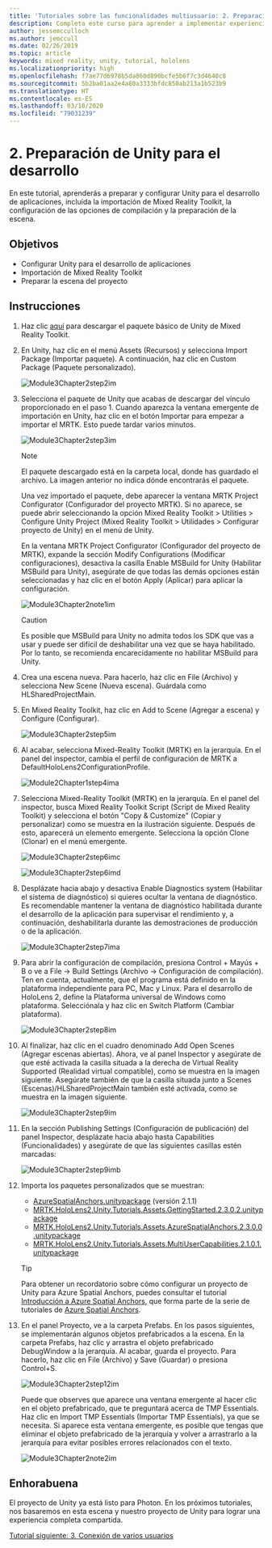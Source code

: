 ```yaml
---
title: 'Tutoriales sobre las funcionalidades multiusuario: 2. Preparación de Unity para desarrollo'
description: Completa este curso para aprender a implementar experiencias compartidas con varios usuarios en una aplicación de HoloLens 2.
author: jessemcculloch
ms.author: jemccull
ms.date: 02/26/2019
ms.topic: article
keywords: mixed reality, unity, tutorial, hololens
ms.localizationpriority: high
ms.openlocfilehash: f7ae77d6978b5da860d890bcfe5b6f7c3d4640c8
ms.sourcegitcommit: 5b2ba01aa2e4a80a3333bfdc850ab213a1b523b9
ms.translationtype: HT
ms.contentlocale: es-ES
ms.lasthandoff: 03/10/2020
ms.locfileid: "79031239"
---
```

# <a name="2-getting-unity-ready-for-development"></a>2. Preparación de Unity para el desarrollo

En este tutorial, aprenderás a preparar y configurar Unity para el desarrollo de aplicaciones, incluida la importación de Mixed Reality Toolkit, la configuración de las opciones de compilación y la preparación de la escena.

## <a name="objectives"></a>Objetivos

* Configurar Unity para el desarrollo de aplicaciones
* Importación de Mixed Reality Toolkit
* Preparar la escena del proyecto

## <a name="instructions"></a>Instrucciones

1. Haz clic [aquí](https://github.com/microsoft/MixedRealityToolkit-Unity/releases/download/v2.3.0/Microsoft.MixedReality.Toolkit.Unity.Foundation.2.3.0.unitypackage) para descargar el paquete básico de Unity de Mixed Reality Toolkit.

2. En Unity, haz clic en el menú Assets (Recursos) y selecciona Import Package (Importar paquete). A continuación, haz clic en Custom Package (Paquete personalizado).

    ![Module3Chapter2step2im](images/module3chapter2step2im.PNG)

3. Selecciona el paquete de Unity que acabas de descargar del vínculo proporcionado en el paso 1. Cuando aparezca la ventana emergente de importación en Unity, haz clic en el botón Importar para empezar a importar el MRTK. Esto puede tardar varios minutos.

    ![Module3Chapter2step3im](images/module3chapter2step3im.PNG)

    >[!NOTE]
    >El paquete descargado está en la carpeta local, donde has guardado el archivo. La imagen anterior no indica dónde encontrarás el paquete.

    Una vez importado el paquete, debe aparecer la ventana MRTK Project Configurator (Configurador del proyecto MRTK). Si no aparece, se puede abrir seleccionando la opción Mixed Reality Toolkit > Utilities > Configure Unity Project (Mixed Reality Toolkit > Utilidades > Configurar proyecto de Unity) en el menú de Unity.

    En la ventana MRTK Project Configurator (Configurador del proyecto de MRTK), expande la sección Modify Configurations (Modificar configuraciones), desactiva la casilla Enable MSBuild for Unity (Habilitar MSBuild para Unity), asegúrate de que todas las demás opciones están seleccionadas y haz clic en el botón Apply (Aplicar) para aplicar la configuración.

    ![Module3Chapter2note1im](images/module3chapter2note1im-missing01.png)

    > [!CAUTION]
    > Es posible que MSBuild para Unity no admita todos los SDK que vas a usar y puede ser difícil de deshabilitar una vez que se haya habilitado. Por lo tanto, se recomienda encarecidamente no habilitar MSBuild para Unity.
    
4. Crea una escena nueva. Para hacerlo, haz clic en File (Archivo) y selecciona New Scene (Nueva escena). Guárdala como HLSharedProjectMain.

5. En Mixed Reality Toolkit, haz clic en Add to Scene (Agregar a escena) y Configure (Configurar).

    ![Module3Chapter2step5im](images/module3chapter2step5im.PNG)

6. Al acabar, selecciona Mixed-Reality Toolkit (MRTK) en la jerarquía. En el panel del inspector, cambia el perfil de configuración de MRTK a DefaultHoloLens2ConfigurationProfile.

    ![Module2Chapter1step4ima](images/Module2Chapter1step4ima-missing01.png)

7. Selecciona Mixed-Reality Toolkit (MRTK) en la jerarquía. En el panel del inspector, busca Mixed Reality Toolkit Script (Script de Mixed Reality Toolkit) y selecciona el botón "Copy & Customize" (Copiar y personalizar) como se muestra en la ilustración siguiente.  Después de esto, aparecerá un elemento emergente. Selecciona la opción Clone (Clonar) en el menú emergente.

    ![Module3Chapter2step6imc](images/module3chapter2step6imc.PNG)

    ![Module3Chapter2step6imd](images/module3chapter2step6imd.PNG)

8. Desplázate hacia abajo y desactiva Enable Diagnostics system (Habilitar el sistema de diagnóstico) si quieres ocultar la ventana de diagnóstico. Es recomendable mantener la ventana de diagnóstico habilitada durante el desarrollo de la aplicación para supervisar el rendimiento y, a continuación, deshabilitarla durante las demostraciones de producción o de la aplicación. 

    ![Module3Chapter2step7ima](images/module3chapter2step7ima.PNG)

9. Para abrir la configuración de compilación, presiona Control + Mayús + B o ve a File -> Build Settings (Archivo -> Configuración de compilación). Ten en cuenta, actualmente, que el programa está definido en la plataforma independiente para PC, Mac y Linux. Para el desarrollo de HoloLens 2, define la Plataforma universal de Windows como plataforma. Selecciónala y haz clic en Switch Platform (Cambiar plataforma).

    ![Module3Chapter2step8im](images/module3chapter2step8im.PNG)

10. Al finalizar, haz clic en el cuadro denominado Add Open Scenes (Agregar escenas abiertas). Ahora, ve al panel Inspector y asegúrate de que esté activada la casilla situada a la derecha de Virtual Reality Supported (Realidad virtual compatible), como se muestra en la imagen siguiente. Asegúrate también de que la casilla situada junto a Scenes (Escenas)/HLSharedProjectMain también esté activada, como se muestra en la imagen siguiente.

    ![Module3Chapter2step9im](images/module3chapter2step9im.PNG)

11. En la sección Publishing Settings (Configuración de publicación) del panel Inspector, desplázate hacia abajo hasta Capabilities (Funcionalidades) y asegúrate de que las siguientes casillas estén marcadas:

    ![Module3Chapter2step9imb](images/module3chapter2step9imb.PNG)

12. Importa los paquetes personalizados que se muestran:

    * [AzureSpatialAnchors.unitypackage](https://github.com/Azure/azure-spatial-anchors-samples/releases/download/v2.1.1/AzureSpatialAnchors.unitypackage) (versión 2.1.1)
    * [MRTK.HoloLens2.Unity.Tutorials.Assets.GettingStarted.2.3.0.2.unitypackage](https://github.com/microsoft/MixedRealityLearning/releases/download/getting-started-v2.3.0.2/MRTK.HoloLens2.Unity.Tutorials.Assets.GettingStarted.2.3.0.2.unitypackage)
    * [MRTK.HoloLens2.Unity.Tutorials.Assets.AzureSpatialAnchors.2.3.0.0.unitypackage](https://github.com/microsoft/MixedRealityLearning/releases/download/azure-spatial-anchors-v2.3.0.0/MRTK.HoloLens2.Unity.Tutorials.Assets.AzureSpatialAnchors.2.3.0.0.unitypackage)
    * [MRTK.HoloLens2.Unity.Tutorials.Assets.MultiUserCapabilities.2.1.0.1.unitypackage](https://github.com/microsoft/MixedRealityLearning/releases/download/multi-user-capabilities-v2.1.0.1/MRTK.HoloLens2.Unity.Tutorials.Assets.MultiUserCapabilities.2.1.0.1.unitypackage)

    >[!TIP]
    >Para obtener un recordatorio sobre cómo configurar un proyecto de Unity para Azure Spatial Anchors, puedes consultar el tutorial [Introducción a Azure Spatial Anchors](https://docs.microsoft.com/windows/mixed-reality/mrlearning-asa-ch1), que forma parte de la serie de tutoriales de [Azure Spatial Anchors](https://docs.microsoft.com/windows/mixed-reality/mrlearning-asa-ch1).


13. En el panel Proyecto, ve a la carpeta Prefabs. En los pasos siguientes, se implementarán algunos objetos prefabricados a la escena. En la carpeta Prefabs, haz clic y arrastra el objeto prefabricado DebugWindow a la jerarquía. Al acabar, guarda el proyecto. Para hacerlo, haz clic en File (Archivo) y Save (Guardar) o presiona Control+S.

    ![Module3Chapter2step12im](images/module3chapter2step12im.PNG)

    Puede que observes que aparece una ventana emergente al hacer clic en el objeto prefabricado, que te preguntará acerca de TMP Essentials. Haz clic en Import TMP Essentials (Importar TMP Essentials), ya que se necesita. Si aparece esta ventana emergente, es posible que tengas que eliminar el objeto prefabricado de la jerarquía y volver a arrastrarlo a la jerarquía para evitar posibles errores relacionados con el texto.

    ![Module3Chapter2note2im](images/module3chapter2note2im.PNG)

## <a name="congratulations"></a>Enhorabuena

El proyecto de Unity ya está listo para Photon. En los próximos tutoriales, nos basaremos en esta escena y nuestro proyecto de Unity para lograr una experiencia completa compartida.

[Tutorial siguiente: 3. Conexión de varios usuarios](mrlearning-sharing(photon)-ch3.md)
